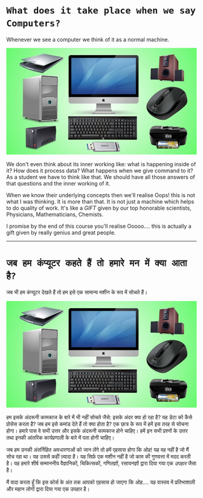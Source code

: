 # **`What does it take place when we say Computers?`**

Whenever we see a computer we think of it as a normal machine.

![Typical Computer](../assets/01/typical_computer.jpg)

We don't even think about its inner working like: what is happening inside of it? How does it process data? What happens when we give command to it? As a student we have to think like that. We should have all those answers of that questions and the inner working of it.

When we know their underlying concepts then we'll realise Oops! this is not what I was thinking. It is more than that. It is not just a machine which helps to do quality of work. It's like a _GIFT_ given by our top honorable scientists, Physicians, Mathematicians, Chemists.

I promise by the end of this course you'll realise Ooooo.... this is actually a gift given by really genius and great people.

---

# **`जब हम कंप्यूटर कहते हैं तो हमारे मन में क्या आता है?`**

जब भी हम कंप्यूटर देखते हैं तो हम इसे एक सामान्य मशीन के रूप में सोचते हैं।

![विशिष्ट कंप्यूटर](../assets/01/typical_computer.jpg)

हम इसके अंदरूनी कामकाज के बारे में भी नहीं सोचते जैसे: इसके अंदर क्या हो रहा है? यह डेटा को कैसे प्रोसेस करता है? जब हम इसे कमांड देते हैं तो क्या होता है? एक छात्र के रूप में हमें इस तरह से सोचना होगा। हमारे पास वे सभी उत्तर और इसके अंदरूनी कामकाज होने चाहिए। हमें इन सभी प्रश्नों के उत्तर तथा इनकी आंतरिक कार्यप्रणाली के बारे में पता होनी चाहिए।

जब हम उनकी अंतर्निहित अवधारणाओं को जान लेंगे तो हमें एहसास होगा कि ओह! यह वह नहीं है जो मैं सोच रहा था। यह उससे कहीं ज़्यादा है। यह सिर्फ़ एक मशीन नहीं है जो काम की गुणवत्ता में मदद करती है। यह हमारे शीर्ष सम्माननीय वैज्ञानिकों, चिकित्सकों, गणितज्ञों, रसायनज्ञों द्वारा दिया गया एक _उपहार_ जैसा है।

मैं वादा करता हूँ कि इस कोर्स के अंत तक आपको एहसास हो जाएगा कि ओह.... यह वास्तव में प्रतिभाशाली और महान लोगों द्वारा दिया गया एक उपहार है।
